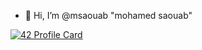 -  👋 Hi, I’m @msaouab "mohamed saouab"

<!---
msaouab/msaouab is a ✨ special ✨ repository because its `README.md` (this file) appears on your GitHub profile.
You can click the Preview link to take a look at your changes.
--->

[![42 Profile Card](https://1337-readme.vercel.app/api/profile?cursus=42cursus&dark=true&login=iqessam)](https://github.com/mohouyizme/1337-readme)
